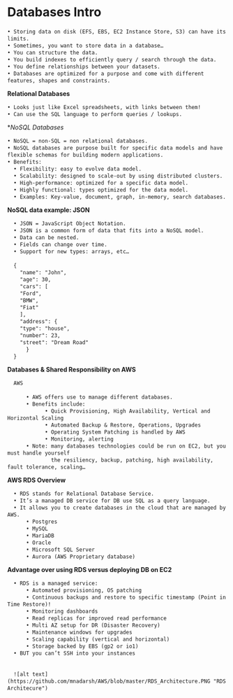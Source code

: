 # Databases Intro

    • Storing data on disk (EFS, EBS, EC2 Instance Store, S3) can have its limits.
    • Sometimes, you want to store data in a database…
    • You can structure the data.
    • You build indexes to efficiently query / search through the data.
    • You define relationships between your datasets.
    • Databases are optimized for a purpose and come with different features, shapes and constraints.
 
 **Relational Databases**
  
    • Looks just like Excel spreadsheets, with links between them!
    • Can use the SQL language to perform queries / lookups.
    
 **NoSQL Databases*
 
    • NoSQL = non-SQL = non relational databases.
    • NoSQL databases are purpose built for specific data models and have flexible schemas for building modern applications.
    • Benefits:
      • Flexibility: easy to evolve data model.
      • Scalability: designed to scale-out by using distributed clusters.
      • High-performance: optimized for a specific data model.
      • Highly functional: types optimized for the data model.
      • Examples: Key-value, document, graph, in-memory, search databases.
      
 **NoSQL data example: JSON**
 
      • JSON = JavaScript Object Notation.
      • JSON is a common form of data that fits into a NoSQL model.
      • Data can be nested.
      • Fields can change over time.
      • Support for new types: arrays, etc…
      
      {
        "name": "John",
        "age": 30,
        "cars": [
        "Ford",
        "BMW",
        "Fiat"
        ],
        "address": {
        "type": "house",
        "number": 23,
        "street": "Dream Road"
          }
      }
      
  **Databases & Shared Responsibility on AWS**
  
      AWS
      
          • AWS offers use to manage different databases.
          • Benefits include:
                • Quick Provisioning, High Availability, Vertical and Horizontal Scaling
                • Automated Backup & Restore, Operations, Upgrades
                • Operating System Patching is handled by AWS
                • Monitoring, alerting
          • Note: many databases technologies could be run on EC2, but you must handle yourself 
                  the resiliency, backup, patching, high availability, fault tolerance, scaling…
   
  **AWS RDS Overview**
  
      • RDS stands for Relational Database Service.
      • It’s a managed DB service for DB use SQL as a query language.
      • It allows you to create databases in the cloud that are managed by AWS.
          • Postgres
          • MySQL
          • MariaDB
          • Oracle
          • Microsoft SQL Server
          • Aurora (AWS Proprietary database)
          
   **Advantage over using RDS versus deploying DB on EC2**
   
      • RDS is a managed service:
          • Automated provisioning, OS patching
          • Continuous backups and restore to specific timestamp (Point in Time Restore)!
          • Monitoring dashboards
          • Read replicas for improved read performance
          • Multi AZ setup for DR (Disaster Recovery)
          • Maintenance windows for upgrades
          • Scaling capability (vertical and horizontal)
          • Storage backed by EBS (gp2 or io1)
      • BUT you can’t SSH into your instances
      
      
      ![alt text](https://github.com/mnadarsh/AWS/blob/master/RDS_Architecture.PNG "RDS Architecure")
      
          
    
